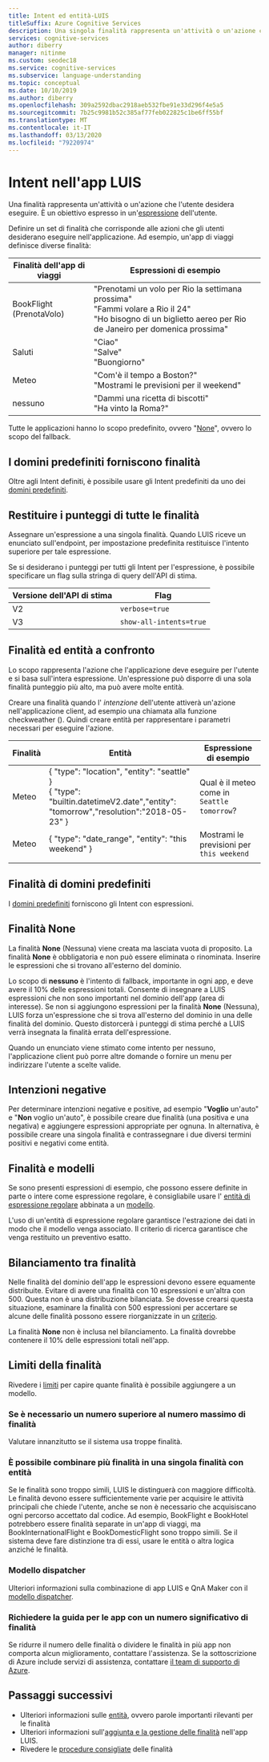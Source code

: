 ```yaml
---
title: Intent ed entità-LUIS
titleSuffix: Azure Cognitive Services
description: Una singola finalità rappresenta un'attività o un'azione che l'utente desidera eseguire. È un obiettivo espresso in un'espressione dell'utente. Definire un set di finalità che corrisponde alle azioni che gli utenti desiderano eseguire nell'applicazione.
services: cognitive-services
author: diberry
manager: nitinme
ms.custom: seodec18
ms.service: cognitive-services
ms.subservice: language-understanding
ms.topic: conceptual
ms.date: 10/10/2019
ms.author: diberry
ms.openlocfilehash: 309a2592dbac2918aeb532fbe91e33d296f4e5a5
ms.sourcegitcommit: 7b25c9981b52c385af77feb022825c1be6ff55bf
ms.translationtype: MT
ms.contentlocale: it-IT
ms.lasthandoff: 03/13/2020
ms.locfileid: "79220974"
---
```

# <a name="intents-in-your-luis-app"></a>Intent nell'app LUIS

Una finalità rappresenta un'attività o un'azione che l'utente desidera eseguire. È un obiettivo espresso in un'[espressione](luis-concept-utterance.md) dell'utente.

Definire un set di finalità che corrisponde alle azioni che gli utenti desiderano eseguire nell'applicazione. Ad esempio, un'app di viaggi definisce diverse finalità:

Finalità dell'app di viaggi   |   Espressioni di esempio   | 
------|------|
 BookFlight (PrenotaVolo)     |   "Prenotami un volo per Rio la settimana prossima" <br/> "Fammi volare a Rio il 24" <br/> "Ho bisogno di un biglietto aereo per Rio de Janeiro per domenica prossima"    |
 Saluti     |   "Ciao" <br/>"Salve" <br/>"Buongiorno"  |
 Meteo | "Com'è il tempo a Boston?" <br/> "Mostrami le previsioni per il weekend" |
 nessuno         | "Dammi una ricetta di biscotti"<br>"Ha vinto la Roma?" |

Tutte le applicazioni hanno lo scopo predefinito, ovvero "[None](#none-intent)", ovvero lo scopo del fallback. 

## <a name="prebuilt-domains-provide-intents"></a>I domini predefiniti forniscono finalità
Oltre agli Intent definiti, è possibile usare gli Intent predefiniti da uno dei [domini predefiniti](luis-how-to-use-prebuilt-domains.md). 

## <a name="return-all-intents-scores"></a>Restituire i punteggi di tutte le finalità
Assegnare un'espressione a una singola finalità. Quando LUIS riceve un enunciato sull'endpoint, per impostazione predefinita restituisce l'intento superiore per tale espressione. 

Se si desiderano i punteggi per tutti gli Intent per l'espressione, è possibile specificare un flag sulla stringa di query dell'API di stima. 

|Versione dell'API di stima|Flag|
|--|--|
|V2|`verbose=true`|
|V3|`show-all-intents=true`|

## <a name="intent-compared-to-entity"></a>Finalità ed entità a confronto
Lo scopo rappresenta l'azione che l'applicazione deve eseguire per l'utente e si basa sull'intera espressione. Un'espressione può disporre di una sola finalità punteggio più alto, ma può avere molte entità. 

<a name="how-do-intents-relate-to-entities"></a>

Creare una finalità quando l' _intenzione_ dell'utente attiverà un'azione nell'applicazione client, ad esempio una chiamata alla funzione checkweather (). Quindi creare entità per rappresentare i parametri necessari per eseguire l'azione. 

|Finalità   | Entità | Espressione di esempio   | 
|------------------|------------------------------|------------------------------|
| Meteo | { "type": "location", "entity": "seattle" }<br>{ "type": "builtin.datetimeV2.date","entity": "tomorrow","resolution":"2018-05-23" } | Qual è il meteo come in `Seattle` `tomorrow`? |
| Meteo | { "type": "date_range", "entity": "this weekend" } | Mostrami le previsioni per `this weekend` | 
||||

## <a name="prebuilt-domain-intents"></a>Finalità di domini predefiniti

I [domini predefiniti](luis-how-to-use-prebuilt-domains.md) forniscono gli Intent con espressioni. 

## <a name="none-intent"></a>Finalità None

La finalità **None** (Nessuna) viene creata ma lasciata vuota di proposito. La finalità **None** è obbligatoria e non può essere eliminata o rinominata. Inserire le espressioni che si trovano all'esterno del dominio.

Lo scopo di **nessuno** è l'intento di fallback, importante in ogni app, e deve avere il 10% delle espressioni totali. Consente di insegnare a LUIS espressioni che non sono importanti nel dominio dell'app (area di interesse). Se non si aggiungono espressioni per la finalità **None** (Nessuna), LUIS forza un'espressione che si trova all'esterno del dominio in una delle finalità del dominio. Questo distorcerà i punteggi di stima perché a LUIS verrà insegnata la finalità errata dell'espressione. 

Quando un enunciato viene stimato come intento per nessuno, l'applicazione client può porre altre domande o fornire un menu per indirizzare l'utente a scelte valide. 

## <a name="negative-intentions"></a>Intenzioni negative 
Per determinare intenzioni negative e positive, ad esempio "**Voglio** un'auto" e "**Non** voglio un'auto", è possibile creare due finalità (una positiva e una negativa) e aggiungere espressioni appropriate per ognuna. In alternativa, è possibile creare una singola finalità e contrassegnare i due diversi termini positivi e negativi come entità.  

## <a name="intents-and-patterns"></a>Finalità e modelli

Se sono presenti espressioni di esempio, che possono essere definite in parte o intere come espressione regolare, è consigliabile usare l' [entità di espressione regolare](luis-concept-entity-types.md#regular-expression-entity) abbinata a un [modello](luis-concept-patterns.md). 

L'uso di un'entità di espressione regolare garantisce l'estrazione dei dati in modo che il modello venga associato. Il criterio di ricerca garantisce che venga restituito un preventivo esatto. 

## <a name="intent-balance"></a>Bilanciamento tra finalità
Nelle finalità del dominio dell'app le espressioni devono essere equamente distribuite. Evitare di avere una finalità con 10 espressioni e un'altra con 500. Questa non è una distribuzione bilanciata. Se dovesse crearsi questa situazione, esaminare la finalità con 500 espressioni per accertare se alcune delle finalità possono essere riorganizzate in un [criterio](luis-concept-patterns.md). 

La finalità **None** non è inclusa nel bilanciamento. La finalità dovrebbe contenere il 10% delle espressioni totali nell'app.

## <a name="intent-limits"></a>Limiti della finalità
Rivedere i [limiti](luis-boundaries.md#model-boundaries) per capire quante finalità è possibile aggiungere a un modello. 

### <a name="if-you-need-more-than-the-maximum-number-of-intents"></a>Se è necessario un numero superiore al numero massimo di finalità 
Valutare innanzitutto se il sistema usa troppe finalità. 

### <a name="can-multiple-intents-be-combined-into-single-intent-with-entities"></a>È possibile combinare più finalità in una singola finalità con entità 
Se le finalità sono troppo simili, LUIS le distinguerà con maggiore difficoltà. Le finalità devono essere sufficientemente varie per acquisire le attività principali che chiede l'utente, anche se non è necessario che acquisiscano ogni percorso accettato dal codice. Ad esempio, BookFlight e BookHotel potrebbero essere finalità separate in un'app di viaggi, ma BookInternationalFlight e BookDomesticFlight sono troppo simili. Se il sistema deve fare distinzione tra di essi, usare le entità o altra logica anziché le finalità. 

### <a name="dispatcher-model"></a>Modello dispatcher
Ulteriori informazioni sulla combinazione di app LUIS e QnA Maker con il [modello dispatcher](luis-concept-enterprise.md#when-you-need-to-combine-several-luis-and-qna-maker-apps). 

### <a name="request-help-for-apps-with-significant-number-of-intents"></a>Richiedere la guida per le app con un numero significativo di finalità
Se ridurre il numero delle finalità o dividere le finalità in più app non comporta alcun miglioramento, contattare l'assistenza. Se la sottoscrizione di Azure include servizi di assistenza, contattare [il team di supporto di Azure](https://azure.microsoft.com/support/options/). 

## <a name="next-steps"></a>Passaggi successivi

* Ulteriori informazioni sulle [entità](luis-concept-entity-types.md), ovvero parole importanti rilevanti per le finalità
* Ulteriori informazioni sull'[aggiunta e la gestione delle finalità](luis-how-to-add-intents.md) nell'app LUIS.
* Rivedere le [procedure consigliate](luis-concept-best-practices.md) delle finalità
